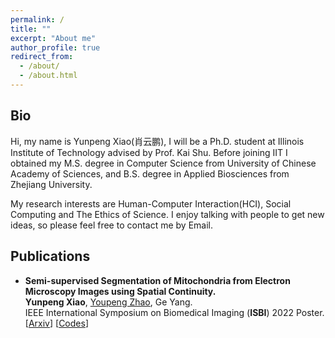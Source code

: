 ```yaml
---
permalink: /
title: ""
excerpt: "About me"
author_profile: true
redirect_from: 
  - /about/
  - /about.html
---
```


## Bio
Hi, my name is Yunpeng Xiao(肖云鹏), I will be a Ph.D. student at Illinois Institute of Technology advised by Prof. Kai Shu. Before joining IIT I obtained my M.S. degree in Computer Science from University of Chinese Academy of Sciences, and B.S. degree in Applied Biosciences from Zhejiang University.

My research interests are Human-Computer Interaction(HCI), Social Computing and The Ethics of Science. I enjoy talking with people to get new ideas, so please feel free to contact me by Email.

## Publications
 
 * **Semi-supervised Segmentation of Mitochondria from Electron Microscopy Images using Spatial Continuity.**  
  **Yunpeng Xiao**, [Youpeng Zhao](https://kennethzhao24.github.io/), Ge Yang.  
  IEEE International Symposium on Biomedical Imaging (**ISBI**) 2022 Poster.
  \[[Arxiv](https://arxiv.org/abs/2206.02392)\] [[Codes](https://github.com/cbmi-group/MPP)]

